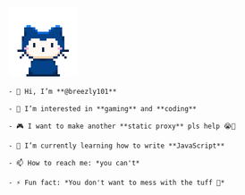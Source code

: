 <p align="left">
  <img src="mona-whisper.gif" alt="Mona Whisper" width="124" height="124">
</p>

<p align="left"><code>- 👋 Hi, I’m **@breezly101**</code></p>
<p align="left"><code>- 👀 I’m interested in **gaming** and **coding**</code></p>
<p align="left"><code>- 🎮 I want to make another **static proxy** pls help 😭🙏</code></p>
<p align="left"><code>- 🌱 I’m currently learning how to write **JavaScript**</code></p>
<p align="left"><code>- 📫 How to reach me: *you can't*</code></p>
<p align="left"><code>- ⚡ Fun fact: *You don't want to mess with the tuff 🥀*</code></p>
